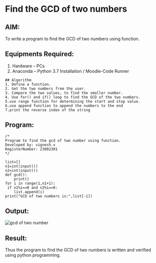 # Find the GCD of two numbers

## AIM:
To write a program to find the GCD of two numbers using function.

## Equipments Required:
1. Hardware – PCs
2. Anaconda – Python 3.7 Installation / Moodle-Code Runner
``````
## Algorithm
1. Define a function.
2. Get the two numbers from the user.
3. Compare the two values, to find the smaller number.
4. Use for() and if() loop to find the GCD of the two numbers.
5.use range function for determining the start and stop value.
6.use append function to append the numbers to the end
7.print the reverse index of the string
``````

## Program:
```
/*
Program to find the gcd of two number using function.
Developed by: vignesh.v
RegisterNumber: 23002301
*/

list=[]
n1=int(input())
n2=int(input())
def gcd():
    print()
for i in range(1,n1+1):
 if n1%i==0 and n2%i==0:
    list.append(i)
print("GCD of two numbers is:",list[-1])

``````

## Output:
![gcd of two number](/output.png)


## Result:
Thus the program to find the GCD of two numbers is written and verified using python programming.